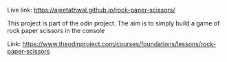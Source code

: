 Live link: https://ajeetathwal.github.io/rock-paper-scissors/

This project is part of the odin project. The aim is to simply build a game of rock paper scissors in the console

Link:
https://www.theodinproject.com/courses/foundations/lessons/rock-paper-scissors
